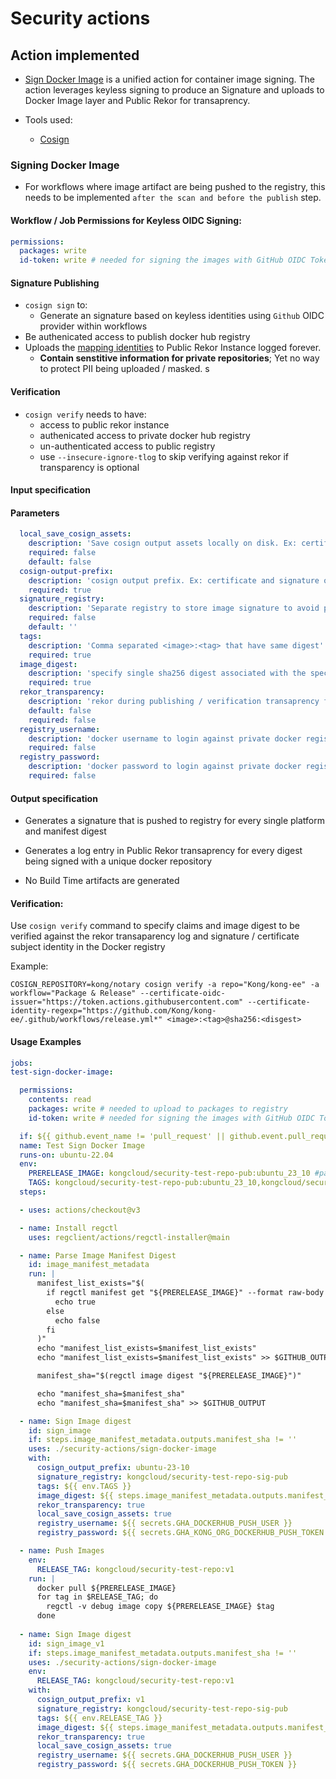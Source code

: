 # Security actions

## Action implemented

- [Sign Docker Image](./sign-docker-image/action.yml) is a unified action for container image signing. The action leverages keyless signing to produce an Signature and uploads to Docker Image layer and Public Rekor for transaprency.

- Tools used:
    - [Cosign](https://github.com/sigstore/cosign)
### Signing Docker Image

- For workflows where image artifact are being pushed to the registry, this needs to be implemented `after the scan and before the publish` step.

#### Workflow / Job Permissions for Keyless OIDC Signing:
```yaml
permissions:
  packages: write
  id-token: write # needed for signing the images with GitHub OIDC Token
```

#### Signature Publishing
- `cosign sign` to:
  -  Generate an signature based on keyless identities using `Github` OIDC provider within workflows
- Be authenicated access to publish docker hub registry
- Uploads the [mapping identities](https://github.com/sigstore/fulcio/blob/main/docs/oid-info.md) to Public Rekor Instance logged forever.
  - **Contain senstitive information for private repositories**; Yet no way to protect PII being uploaded / masked.
s
#### Verification
- `cosign verify` needs to have:
  - access to public rekor instance
  - authenicated access to private docker hub registry
  - un-authenticated access to public registry
  - use `--insecure-ignore-tlog` to skip verifying against rekor if transparency is optional
  
#### Input specification

#### Parameters
```yaml
  local_save_cosign_assets:
    description: 'Save cosign output assets locally on disk. Ex: certificate and signature of signed artifacts'
    required: false
    default: false
  cosign-output-prefix:
    description: 'cosign output prefix. Ex: certificate and signature of signed artifacts'
    required: true
  signature_registry:
    description: 'Separate registry to store image signature to avoid polluting image registry'
    required: false
    default: ''
  tags:
    description: 'Comma separated <image>:<tag> that have same digest'
    required: true
  image_digest:
    description: 'specify single sha256 digest associated with the specified image_registries'
    required: true
  rekor_transparency:
    description: 'rekor during publishing / verification transaprency for private repositories'
    default: false
    required: false
  registry_username:
    description: 'docker username to login against private docker registry'
    required: false
  registry_password:
    description: 'docker password to login against private docker registry'
    required: false

```
#### Output specification

- Generates a signature that is pushed to registry for every single platform and manifest digest

- Generates a log entry in Public Rekor transaprency for every digest being signed with a unique docker repository

- No Build Time artifacts are generated

#### Verification:
Use `cosign verify` command to specify claims and image digest to be verified against the rekor transaparency log and signature / certificate subject identity in the Docker registry

Example:
```
COSIGN_REPOSITORY=kong/notary cosign verify -a repo="Kong/kong-ee" -a workflow="Package & Release" --certificate-oidc-issuer="https://token.actions.githubusercontent.com" --certificate-identity-regexp="https://github.com/Kong/kong-ee/.github/workflows/release.yml*" <image>:<tag>@sha256:<disgest> 
```

#### Usage Examples

  ```yaml
  jobs:
  test-sign-docker-image:

    permissions:
      contents: read
      packages: write # needed to upload to packages to registry
      id-token: write # needed for signing the images with GitHub OIDC Token

    if: ${{ github.event_name != 'pull_request' || github.event.pull_request.head.repo.full_name == github.repository }}
    name: Test Sign Docker Image
    runs-on: ubuntu-22.04
    env:
      PRERELEASE_IMAGE: kongcloud/security-test-repo-pub:ubuntu_23_10 #particular reason for the choice of image: test multi arch image
      TAGS: kongcloud/security-test-repo-pub:ubuntu_23_10,kongcloud/security-test-repo:ubuntu_23_10
    steps:

    - uses: actions/checkout@v3

    - name: Install regctl
      uses: regclient/actions/regctl-installer@main

    - name: Parse Image Manifest Digest
      id: image_manifest_metadata
      run: |
        manifest_list_exists="$(
          if regctl manifest get "${PRERELEASE_IMAGE}" --format raw-body --require-list -v panic &> /dev/null; then
            echo true
          else
            echo false
          fi
        )"
        echo "manifest_list_exists=$manifest_list_exists"
        echo "manifest_list_exists=$manifest_list_exists" >> $GITHUB_OUTPUT

        manifest_sha="$(regctl image digest "${PRERELEASE_IMAGE}")"

        echo "manifest_sha=$manifest_sha"
        echo "manifest_sha=$manifest_sha" >> $GITHUB_OUTPUT

    - name: Sign Image digest
      id: sign_image
      if: steps.image_manifest_metadata.outputs.manifest_sha != ''
      uses: ./security-actions/sign-docker-image
      with:
        cosign_output_prefix: ubuntu-23-10
        signature_registry: kongcloud/security-test-repo-sig-pub
        tags: ${{ env.TAGS }} 
        image_digest: ${{ steps.image_manifest_metadata.outputs.manifest_sha }}
        rekor_transparency: true
        local_save_cosign_assets: true
        registry_username: ${{ secrets.GHA_DOCKERHUB_PUSH_USER }}
        registry_password: ${{ secrets.GHA_KONG_ORG_DOCKERHUB_PUSH_TOKEN }}

    - name: Push Images
      env:
        RELEASE_TAG: kongcloud/security-test-repo:v1
      run: |
        docker pull ${PRERELEASE_IMAGE}
        for tag in $RELEASE_TAG; do
          regctl -v debug image copy ${PRERELEASE_IMAGE} $tag
        done
    
    - name: Sign Image digest
      id: sign_image_v1
      if: steps.image_manifest_metadata.outputs.manifest_sha != ''
      uses: ./security-actions/sign-docker-image
      env:
        RELEASE_TAG: kongcloud/security-test-repo:v1
      with:
        cosign_output_prefix: v1
        signature_registry: kongcloud/security-test-repo-sig-pub
        tags: ${{ env.RELEASE_TAG }} 
        image_digest: ${{ steps.image_manifest_metadata.outputs.manifest_sha }}
        rekor_transparency: true
        local_save_cosign_assets: true
        registry_username: ${{ secrets.GHA_DOCKERHUB_PUSH_USER }}
        registry_password: ${{ secrets.GHA_DOCKERHUB_PUSH_TOKEN }}
  ```